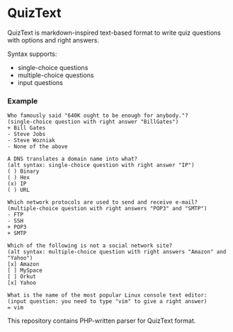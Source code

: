 # QuizText

QuizText is markdown-inspired text-based format to write quiz questions with options and right answers.

Syntax supports:
- single-choice questions
- multiple-choice questions
- input questions

### Example

```
Who famously said "640K ought to be enough for anybody."?
(single-choice question with right answer "BillGates")
+ Bill Gates
- Steve Jobs
- Steve Wozniak
- None of the above

A DNS translates a domain name into what?
(alt syntax: single-choice question with right answer "IP")
( ) Binary
( ) Hex
(x) IP
( ) URL

Which network protocols are used to send and receive e-mail?
(multiple-choice question with right answers "POP3" and "SMTP")
- FTP
- SSH
+ POP3
+ SMTP

Which of the following is not a social network site?
(alt syntax: multiple-choice question with right answers "Amazon" and "Yahoo")
[x] Amazon
[ ] MySpace
[ ] Orkut
[x] Yahoo

What is the name of the most popular Linux console text editor:
(input question: you need to type "vim" to give a right answer)
= vim
```

This repository contains PHP-written parser for QuizText format.
